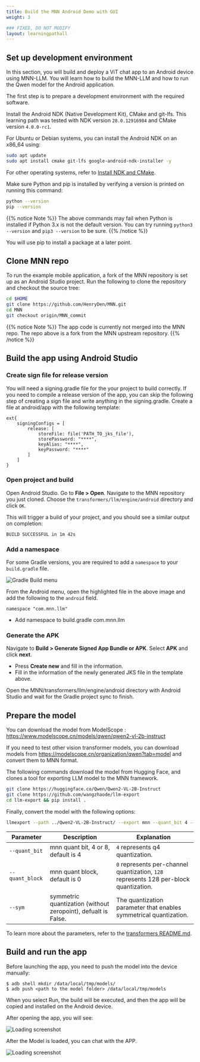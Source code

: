 ```yaml
---
title: Build the MNN Android Demo with GUI
weight: 3

### FIXED, DO NOT MODIFY
layout: learningpathall
---
```


## Set up development environment

In this section, you will build and deploy a ViT chat app to an Android device using MNN-LLM. You will learn how to build the MNN-LLM and how to run the Qwen model for the Android application.

The first step is to prepare a development environment with the required software.

Install the Android NDK (Native Development Kit), CMake and git-lfs. This learning path was tested with NDK version `28.0.12916984` and CMake version `4.0.0-rc1`.

For Ubuntu or Debian systems, you can install the Android NDK on an x86_64 using:

```bash
sudo apt update
sudo apt install cmake git-lfs google-android-ndk-installer -y
```
For other operating systems, refer to [Install NDK and CMake](https://developer.android.com/studio/projects/install-ndk).

Make sure Python and pip is installed by verifying a version is printed on running this command:

```bash
python --version
pip --version
```

{{% notice Note %}}
The above commands may fail when Python is installed if Python 3.x is not the default version. You can try running `python3 --version` and `pip3 --version` to be sure.
{{% /notice %}}

You will use pip to install a package at a later point.

## Clone MNN repo

To run the example mobile application, a fork of the MNN repository is set up as an Android Studio project. Run the following to clone the repository and checkout the source tree:

```bash
cd $HOME
git clone https://github.com/HenryDen/MNN.git
cd MNN
git checkout origin/MNN_commit
```

{{% notice Note %}}
The app code is currently not merged into the MNN repo. The repo above is a fork from the MNN upstream repository.
{{% /notice %}}

## Build the app using Android Studio

### Create sign file for release version

You will need a signing.gradle file for the your project to build correctly. If you need to compile a release version of the app, you can skip the following step of creating a sign file and write anything in the signing.gradle.
Create a  file at android/app with the following template:
```shell
ext{
    signingConfigs = [
        release: [
            storeFile: file('PATH_TO_jks_file'),
            storePassword: "****",
            keyAlias: "****",
            keyPassword: "****"
        ]
    ]
}
```


### Open project and build
Open Android Studio. Go to **File > Open**. Navigate to the MNN repository you just cloned. Choose the `transformers/llm/engine/android` directory and click `OK`.

This will trigger a build of your project, and you should see a similar output on completion:

```output
BUILD SUCCESSFUL in 1m 42s
```
### Add a namespace
For some Gradle versions, you are required to add a `namespace` to your `build.gradle` file.


![Gradle Build menu](gradle_build.png)

From the Android menu, open the highlighted file in the above image and add the following to the `android` field.

```output
namespace "com.mnn.llm"
```
- Add namespace to build.gradle com.mnn.llm

### Generate the APK

Navigate to **Build > Generate Signed App Bundle or APK**. Select **APK** and click **next**.
- Press **Create new** and  fill in the information.
- Fill in the information of the newly generated JKS file in the template above.

Open the MNN/transformers/llm/engine/android directory with Android Studio and wait for the Gradle project sync to finish.

## Prepare the model
You can download the model from ModelScope : https://www.modelscope.cn/models/qwen/qwen2-vl-2b-instruct

If you need to test other vision transformer models, you can download models from  https://modelscope.cn/organization/qwen?tab=model and convert them to MNN format.


The following commands download the model from Hugging Face, and clones a tool for exporting LLM model to the MNN framework.

```bash
git clone https://huggingface.co/Qwen/Qwen2-VL-2B-Instruct
git clone https://github.com/wangzhaode/llm-export
cd llm-export && pip install .
```

Finally, convert the model with the following options:
```bash
llmexport --path ../Qwen2-VL-2B-Instruct/ --export mnn --quant_bit 4 --quant_block 0 --dst_path Qwen2-VL-2B-Instruct-convert-4bit-per_channel --sym
```

| Parameter        | Description | Explanation |
|------------------|-------------|--------------|
| `--quant_bit`    | mnn quant bit, 4 or 8, default is 4 | `4` represents q4 quantization. |
| `--quant_block`  | mnn quant block, default is 0 | `0` represents per-channel quantization, `128` represents 128 per-block quantization. |
| `--sym`          | symmetric quantization (without zeropoint), defualt is False.| The quantization parameter that enables symmetrical quantization. |

To learn more about the parameters, refer to the [transformers README.md](https://github.com/alibaba/MNN/tree/master/transformers).

## Build and run the app
Before launching the app, you need to push the model into the device manually:

```shell
$ adb shell mkdir /data/local/tmp/models/
$ adb push <path to the model folder> /data/local/tmp/models
```

When you select Run, the build will be executed, and then the app will be copied and installed on the Android device.

After opening the app, you will see:

![Loading screenshot](Loading_page.png)

After the Model is loaded, you can chat with the APP.

![Loading screenshot](chat2.png)

